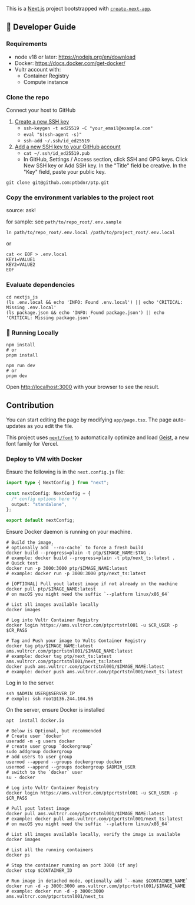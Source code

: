 This is a [Next.js](https://nextjs.org) project bootstrapped with [`create-next-app`](https://nextjs.org/docs/app/api-reference/cli/create-next-app).

## :wrench: Developer Guide

### Requirements

* node v18 or later: https://nodejs.org/en/download
* Docker: https://docs.docker.com/get-docker/
* Vultr account with:
    * Container Registry
    * Compute instance


### Clone the repo

Connect your host to GitHub
1. [Create a new SSH key](https://docs.github.com/en/authentication/connecting-to-github-with-ssh/generating-a-new-ssh-key-and-adding-it-to-the-ssh-agent)
    * `ssh-keygen -t ed25519 -C "your_email@example.com"`
    * `eval "$(ssh-agent -s)"`
    * `ssh-add ~/.ssh/id_ed25519`
2. [Add a new SSH key to your GitHub account](https://docs.github.com/en/authentication/connecting-to-github-with-ssh/adding-a-new-ssh-key-to-your-github-account)
    * `cat ~/.ssh/id_ed25519.pub`
    * In GitHub, Settings / Access section, click  SSH and GPG keys. Click New SSH key or Add SSH key. In the "Title" field be creative. In the "Key" field, paste your public key.

```shell
git clone git@github.com:ptbdnr/ptp.git
```


### Copy the environment variables to the project root

source: ask!

for sample: see `path/to/repo_root/.env.sample`

```shell
ln path/to/repo_root/.env.local /path/to/project_root/.env.local
```

or

```shell
cat << EOF > .env.local
KEY1=VALUE1
KEY2=VALUE2
EOF
```


### Evaluate dependencies

```shell
cd nextjs_js
(ls .env.local && echo 'INFO: Found .env.local') || echo 'CRITICAL: Missing .env.local'
(ls package.json && echo 'INFO: Found package.json') || echo 'CRITICAL: Missing package.json'
```


### 🏃 Running Locally

```shell
npm install
# or
pnpm install
```

```shell
npm run dev
# or
pnpm dev
```

Open [http://localhost:3000](http://localhost:3000) with your browser to see the result.


## Contribution

You can start editing the page by modifying `app/page.tsx`. The page auto-updates as you edit the file.

This project uses [`next/font`](https://nextjs.org/docs/app/building-your-application/optimizing/fonts) to automatically optimize and load [Geist](https://vercel.com/font), a new font family for Vercel.


### Deploy to VM with Docker

Ensure the following is in the `next.config.js` file:

```ts
import type { NextConfig } from "next";

const nextConfig: NextConfig = {
  /* config options here */
  output: "standalone",
};

export default nextConfig;
```

Ensure Docker daemon is running on your machine.

```shell
# Build the image, 
# optionally add `--no-cache` to force a fresh build
docker build --progress=plain -t ptp/$IMAGE_NAME:$TAG .
# example: docker build --progress=plain -t ptp/next_ts:latest .
# Quick test
docker run -p 3000:3000 ptp/$IMAGE_NAME:latest
# example: docker run -p 3000:3000 ptp/next_ts:latest
```

```shell
# [OPTIONAL] Pull yout latest image if not already on the machine
docker pull ptp/$IMAGE_NAME:latest
# on macOS you might need the suffix `--platform linux/x86_64`

# List all images available locally
docker images

# Log into Vultr Container Registry 
docker login https://ams.vultrcr.com/ptpcrtstnl001 -u $CR_USER -p $CR_PASS

# Tag and Push your image to Vults Container Registry
docker tag ptp/$IMAGE_NAME:latest ams.vultrcr.com/ptpcrtstnl001/$IMAGE_NAME:latest
# example: docker tag ptp/next_ts:latest ams.vultrcr.com/ptpcrtstnl001/next_ts:latest
docker push ams.vultrcr.com/ptpcrtstnl001/$IMAGE_NAME:latest
# example: docker push ams.vultrcr.com/ptpcrtstnl001/next_ts:latest
```

Log in to the server.

```shell
ssh $ADMIN_USER@$SERVER_IP
# exmple: ssh root@136.244.104.56
```

On the server, ensure Docker is installed

```shell
apt  install docker.io

# Below is Optional, but recommended
# Create user `docker`
useradd -m -g users docker
# create user group `dockergroup`
sudo addgroup dockergroup
# add users to user group
usermod --append --groups dockergroup docker
usermod --append --groups dockergroup $ADMIN_USER
# switch to the `docker` user
su - docker
```

```shell
# Log into Vultr Container Registry 
docker login https://ams.vultrcr.com/ptpcrtstnl001 -u $CR_USER -p $CR_PASS

# Pull yout latest image
docker pull ams.vultrcr.com/ptpcrtstnl001/$IMAGE_NAME:latest
# example: docker pull ams.vultrcr.com/ptpcrtstnl001/next_ts:latest
# on macOS you might need the suffix `--platform linux/x86_64`

# List all images available locally, verify the image is available
docker images

# List all the running containers
docker ps

# Stop the container running on port 3000 (if any)
docker stop $CONTAINER_ID

# Run image in detached mode, optionally add `--name $CONTAINER_NAME`
docker run -d -p 3000:3000 ams.vultrcr.com/ptpcrtstnl001/$IMAGE_NAME
# example: docker run -d -p 3000:3000 ams.vultrcr.com/ptpcrtstnl001/next_ts
```

